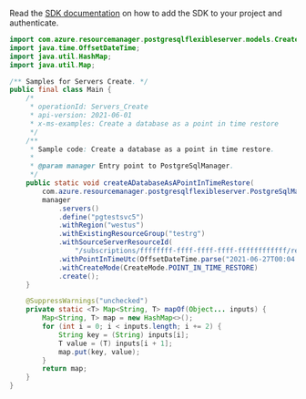Read the [SDK documentation](https://github.com/Azure/azure-sdk-for-java/blob/azure-resourcemanager-postgresqlflexibleserver_1.0.0-beta.3/sdk/postgresqlflexibleserver/azure-resourcemanager-postgresqlflexibleserver/README.md) on how to add the SDK to your project and authenticate.

```java
import com.azure.resourcemanager.postgresqlflexibleserver.models.CreateMode;
import java.time.OffsetDateTime;
import java.util.HashMap;
import java.util.Map;

/** Samples for Servers Create. */
public final class Main {
    /*
     * operationId: Servers_Create
     * api-version: 2021-06-01
     * x-ms-examples: Create a database as a point in time restore
     */
    /**
     * Sample code: Create a database as a point in time restore.
     *
     * @param manager Entry point to PostgreSqlManager.
     */
    public static void createADatabaseAsAPointInTimeRestore(
        com.azure.resourcemanager.postgresqlflexibleserver.PostgreSqlManager manager) {
        manager
            .servers()
            .define("pgtestsvc5")
            .withRegion("westus")
            .withExistingResourceGroup("testrg")
            .withSourceServerResourceId(
                "/subscriptions/ffffffff-ffff-ffff-ffff-ffffffffffff/resourceGroups/testrg/providers/Microsoft.DBforPostgreSQL/flexibleServers/sourcepgservername")
            .withPointInTimeUtc(OffsetDateTime.parse("2021-06-27T00:04:59.4078005+00:00"))
            .withCreateMode(CreateMode.POINT_IN_TIME_RESTORE)
            .create();
    }

    @SuppressWarnings("unchecked")
    private static <T> Map<String, T> mapOf(Object... inputs) {
        Map<String, T> map = new HashMap<>();
        for (int i = 0; i < inputs.length; i += 2) {
            String key = (String) inputs[i];
            T value = (T) inputs[i + 1];
            map.put(key, value);
        }
        return map;
    }
}
```
